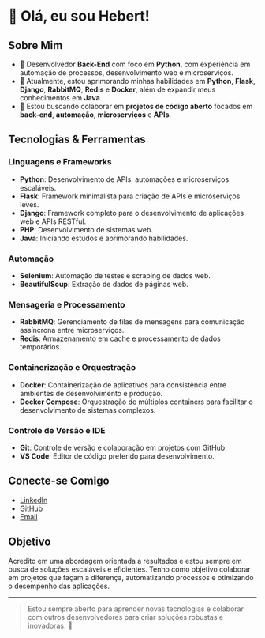 # 👋 Olá, eu sou Hebert!

## Sobre Mim
- 🔭 Desenvolvedor **Back-End** com foco em **Python**, com experiência em automação de processos, desenvolvimento web e microserviços.
- 🌱 Atualmente, estou aprimorando minhas habilidades em **Python**, **Flask**, **Django**, **RabbitMQ**, **Redis** e **Docker**, além de expandir meus conhecimentos em **Java**.
- 👯 Estou buscando colaborar em **projetos de código aberto** focados em **back-end**, **automação**, **microserviços** e **APIs**.

## Tecnologias & Ferramentas

### **Linguagens e Frameworks**
- **Python**: Desenvolvimento de APIs, automações e microserviços escaláveis.
- **Flask**: Framework minimalista para criação de APIs e microserviços leves.
- **Django**: Framework completo para o desenvolvimento de aplicações web e APIs RESTful.
- **PHP**: Desenvolvimento de sistemas web.
- **Java**: Iniciando estudos e aprimorando habilidades.

### **Automação**
- **Selenium**: Automação de testes e scraping de dados web.
- **BeautifulSoup**: Extração de dados de páginas web.

### **Mensageria e Processamento**
- **RabbitMQ**: Gerenciamento de filas de mensagens para comunicação assíncrona entre microserviços.
- **Redis**: Armazenamento em cache e processamento de dados temporários.

### **Containerização e Orquestração**
- **Docker**: Containerização de aplicativos para consistência entre ambientes de desenvolvimento e produção.
- **Docker Compose**: Orquestração de múltiplos containers para facilitar o desenvolvimento de sistemas complexos.

### **Controle de Versão e IDE**
- **Git**: Controle de versão e colaboração em projetos com GitHub.
- **VS Code**: Editor de código preferido para desenvolvimento.

## Conecte-se Comigo
- [LinkedIn](https://www.linkedin.com/in/hebert-lago/)
- [GitHub](https://github.com/hebertlago/)
- [Email](hebertlagoo@gmail.com)


## Objetivo
Acredito em uma abordagem orientada a resultados e estou sempre em busca de soluções escaláveis e eficientes. Tenho como objetivo colaborar em projetos que façam a diferença, automatizando processos e otimizando o desempenho das aplicações.

---

> Estou sempre aberto para aprender novas tecnologias e colaborar com outros desenvolvedores para criar soluções robustas e inovadoras. 🚀
